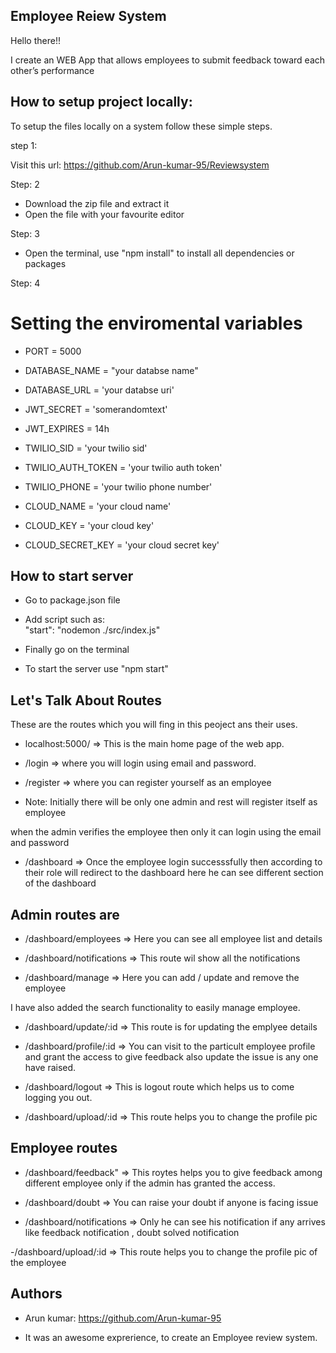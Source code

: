  
## Employee Reiew System


Hello there!! 

I create an WEB App that allows employees to submit feedback toward each other’s performance
 

 
 


## How to setup project locally:

To setup the files locally on a system follow these simple steps.

step 1: 

Visit this url: https://github.com/Arun-kumar-95/Reviewsystem

Step: 2

- Download the zip file and extract it 
- Open the file with your favourite editor

Step: 3

- Open the terminal, use "npm install" to install all dependencies or packages
 
 Step: 4

# Setting the enviromental variables

- PORT = 5000
- DATABASE_NAME = "your databse name"
- DATABASE_URL = 'your databse uri'
- JWT_SECRET = 'somerandomtext'
- JWT_EXPIRES = 14h


- TWILIO_SID = 'your twilio sid'
- TWILIO_AUTH_TOKEN = 'your twilio auth token'
- TWILIO_PHONE = 'your twilio phone number'


- CLOUD_NAME = 'your cloud name'
- CLOUD_KEY = 'your cloud key'
- CLOUD_SECRET_KEY = 'your cloud secret key'





## How to start server

- Go to package.json file
- Add script such as:  
"start": "nodemon ./src/index.js"

- Finally go on the terminal 
- To start the server use "npm start" 
## Let's Talk About Routes

These are the routes which you will fing in this peoject ans their uses.

- localhost:5000/ =>  This is the main home page of the web app.

- /login => where you will login using email and password.

- /register => where you can register yourself as an employee 

- Note: Initially there will be only one admin and rest will register itself as employee 

when the admin verifies the employee then only it can login using the email and password
 
 - /dashboard =>  Once the employee login successsfully then according to their role will redirect to the dashboard 
here he can see different section of the dashboard


## Admin routes are

 - /dashboard/employees => Here you can see  all employee list and details 

 - /dashboard/notifications => This route wil show all the notifications

 - /dashboard/manage => Here you can add / update and remove the employee 

 I have also added the search functionality to easily manage employee.

 - /dashboard/update/:id  =>  This route is for updating the emplyee details

 - /dashboard/profile/:id => You can visit to the particult employee profile and grant the access to give feedback also update the issue is any one have raised.

 - /dashboard/logout => This is logout route which helps us to come logging you out.

 - /dashboard/upload/:id  => This route helps you to change the profile pic 


## Employee routes

-  /dashboard/feedback" => This roytes helps you to give feedback among different employee only if the admin has granted the access.

- /dashboard/doubt => You can raise your doubt if anyone is facing issue

- /dashboard/notifications => Only he can see his notification if any arrives like feedback notification , doubt solved notification

-/dashboard/upload/:id => This route helps you to change the profile pic of the employee
 
  
 
 


## Authors

- Arun kumar: https://github.com/Arun-kumar-95

- It was an awesome exprerience, to create an Employee review system.


